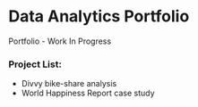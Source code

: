 # Data Analytics Portfolio
Portfolio - Work In Progress
### Project List:
* Divvy bike-share analysis
* World Happiness Report case study
